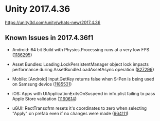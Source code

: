 # Unity 2017.4.36

https://unity3d.com/unity/whats-new/2017.4.36

## Known Issues in 2017.4.36f1



*   Android: 64 bit Build with Physics.Processing runs at a very low FPS ([1186295](https://issuetracker.unity3d.com/issues/a-build-runs-at-a-very-low-fps-from-3-to-5-fps-on-huawei-mate-20-pro-when-the-project-is-built-with-64-bit-architecture))
    
*   Asset Bundles: Loading.LockPersistentManager object lock impacts performance during AssetBundle.LoadAssetAsync operation ([827299](https://issuetracker.unity3d.com/issues/loading-dot-lockpersistentmanager-object-lock-impacts-performance-during-assetbundle-dot-loadassetasync-operation))
    
*   Mobile: \[Android\] Input.GetKey returns false when S-Pen is being used on Samsung device ([1185531](https://issuetracker.unity3d.com/issues/android-input-dot-getkey-returns-false-when-when-s-pen-is-being-used-on-samsung-device))
    
*   iOS: Apps with UIApplicationExitsOnSuspend in info.plist failing to pass Apple Store validation ([1160614](https://issuetracker.unity3d.com/issues/ios-apps-with-uiapplicationexitsonsuspend-in-info-dot-plist-failing-to-pass-apple-store-validation))
    
*   uGUI: RectTransofrm resets it's coordinates to zero when selecting "Apply" on prefab even if no changes were made ([964111](https://issuetracker.unity3d.com/issues/recttransofrm-resets-its-coordinates-to-zero-when-selecting-apply-on-prefab-even-if-no-changes-were-made))
